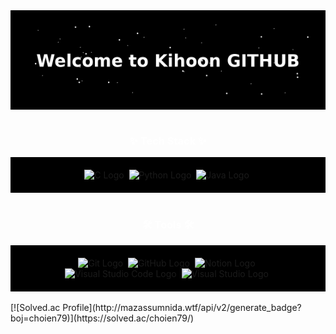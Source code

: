 <div align="center" style="background-color:black; padding:20px;">
  <img src="https://raw.githubusercontent.com/choien12345679/choen12345679/main/Welcome_to_Kihoon_GITHUB_stars.gif" alt="Welcome to Kihoon GITHUB" width="600" />
</div>

<br>

<h3 align="center" style="color:white;">✨ Tech Stack ✨</h3>
<div align="center" style="background-color:black; padding:20px;">
  <img src="https://img.shields.io/badge/C-00599C?style=for-the-badge&logo=c&logoColor=white" alt="C Logo" />&nbsp;
  <img src="https://img.shields.io/badge/Python-3776AB?style=for-the-badge&logo=python&logoColor=white" alt="Python Logo" />&nbsp;
  <img src="https://img.shields.io/badge/Java-007396?style=for-the-badge&logo=java&logoColor=white" alt="Java Logo" />&nbsp;
</div>

<br>

<h3 align="center" style="color:white;">🛠 Tools 🛠</h3>
<div align="center" style="background-color:black; padding:20px;">
  <img src="https://img.shields.io/badge/git-F05033.svg?style=for-the-badge&logo=git&logoColor=white" alt="Git Logo" />&nbsp;
  <img src="https://img.shields.io/badge/github-181717.svg?style=for-the-badge&logo=github&logoColor=white" alt="GitHub Logo" />&nbsp;
  <img src="https://img.shields.io/badge/Notion-F3F3F3.svg?style=for-the-badge&logo=notion&logoColor=black" alt="Notion Logo" />&nbsp;
<br>
  <img src="https://img.shields.io/badge/Visual_Studio_Code-0078d7?style=for-the-badge&logo=visual%20studio%20code&logoColor=white" alt="Visual Studio Code Logo" />&nbsp;
  <img src="https://img.shields.io/badge/Visual_Studio-5C2D91?style=for-the-badge&logo=visual%20studio&logoColor=white" alt="Visual Studio Logo" />&nbsp;
</div>
<br>
[![Solved.ac Profile](http://mazassumnida.wtf/api/v2/generate_badge?boj=choien79)](https://solved.ac/choien79/)

